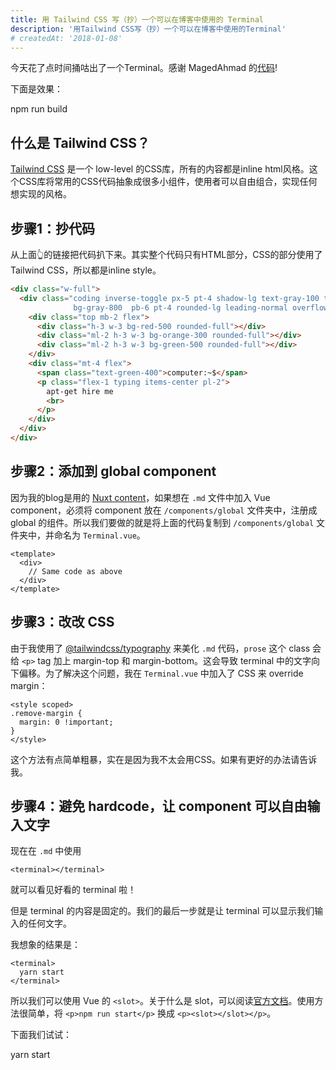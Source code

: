 ```yaml
---
title: 用 Tailwind CSS 写（抄）一个可以在博客中使用的 Terminal
description: '用Tailwind CSS写（抄）一个可以在博客中使用的Terminal'
# createdAt: '2018-01-08'
---
```


今天花了点时间捅咕出了一个Terminal。感谢 MagedAhmad 的[代码](https://tailwindcomponents.com/component/terminal)!

下面是效果：

<terminal>npm run build</terminal>

## 什么是 Tailwind CSS？
[Tailwind CSS](https://tailwindcss.com/) 是一个 low-level 的CSS库，所有的内容都是inline html风格。这个CSS库将常用的CSS代码抽象成很多小组件，使用者可以自由组合，实现任何想实现的风格。

## 步骤1：抄代码

从上面👆的链接把代码扒下来。其实整个代码只有HTML部分，CSS的部分使用了Tailwind CSS，所以都是inline style。

```html
<div class="w-full">
  <div class="coding inverse-toggle px-5 pt-4 shadow-lg text-gray-100 text-sm font-mono subpixel-antialiased 
              bg-gray-800  pb-6 pt-4 rounded-lg leading-normal overflow-hidden">
    <div class="top mb-2 flex">
      <div class="h-3 w-3 bg-red-500 rounded-full"></div>
      <div class="ml-2 h-3 w-3 bg-orange-300 rounded-full"></div>
      <div class="ml-2 h-3 w-3 bg-green-500 rounded-full"></div>
    </div>
    <div class="mt-4 flex">
      <span class="text-green-400">computer:~$</span>
      <p class="flex-1 typing items-center pl-2">
        apt-get hire me 
        <br>
      </p>
    </div>
  </div>
</div>
```

## 步骤2：添加到 global component

因为我的blog是用的 [Nuxt content](https://content.nuxtjs.org/)，如果想在 `.md` 文件中加入 Vue component，必须将 component 放在 `/components/global` 文件夹中，注册成 global 的组件。所以我们要做的就是将上面的代码复制到 `/components/global` 文件夹中，并命名为 `Terminal.vue`。

```vue[Terminal.vue]
<template>
  <div>
    // Same code as above
  </div>
</template>
```

## 步骤3：改改 CSS

由于我使用了 [@tailwindcss/typography](https://tailwindcss.com/docs/typography-plugin/) 来美化 `.md` 代码，`prose` 这个 class 会给 `<p>` tag 加上 margin-top 和 margin-bottom。这会导致 terminal 中的文字向下偏移。为了解决这个问题，我在 `Terminal.vue` 中加入了 CSS 来 override margin：

```vue[Terminal.vue]
<style scoped>
.remove-margin {
  margin: 0 !important;
}
</style>
```

这个方法有点简单粗暴，实在是因为我不太会用CSS。如果有更好的办法请告诉我。

## 步骤4：避免 hardcode，让 component 可以自由输入文字

现在在 `.md` 中使用

```md[article.md]
<terminal></terminal>
```

就可以看见好看的 terminal 啦！

但是 terminal 的内容是固定的。我们的最后一步就是让 terminal 可以显示我们输入的任何文字。

我想象的结果是：

```md[article.md]
<terminal>
  yarn start
</terminal>
```

所以我们可以使用 Vue 的 `<slot>`。关于什么是 slot，可以阅读[官方文档](https://vuejs.org/v2/guide/components-slots.html)。使用方法很简单，将 `<p>npm run start</p>` 换成 `<p><slot></slot></p>`。

下面我们试试：

<terminal>
  yarn start
</terminal>
